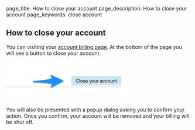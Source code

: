 page_title: How to close your account
page_description: How to close your account
page_keywords: close account

## How to close your account

You can visiting your [account billing page](https://portal.ninefold.com/account/billing_details).  At the bottom of the page you will see a button to close your account.

![Close Account](/img/closeaccount1.png)

You will also be presented with a popup dialog asking you to confirm your action.  Once you confirm, your account will be removed and your billing will be shut off.
